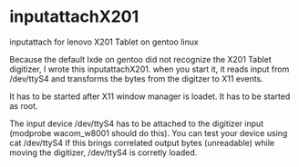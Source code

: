 # inputattachX201
inputattach for lenovo X201 Tablet on gentoo linux

Because the default lxde on gentoo did not recognize the X201 Tablet digitizer, I wrote this inputattachX201.
when you start it, it reads input from /dev/ttyS4 and transforms the bytes from the digitzer to X11 events.

It has to be started after X11 window manager is loadet.
It has to be started as root.

The input device /dev/ttyS4 has to be attached to the digitizer input (modprobe wacom_w8001 should do this).
You can test your device using
cat /dev/ttyS4
If this brings correlated output bytes (unreadable) while moving the digitizer, /dev/ttyS4 is corretly loaded.
